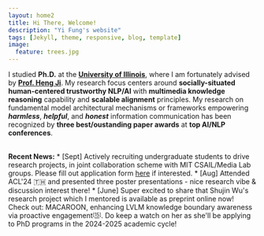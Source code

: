 ```yaml
---
layout: home2
title: Hi There, Welcome!
description: "Yi Fung's website"
tags: [Jekyll, theme, responsive, blog, template]
image:
  feature: trees.jpg
---
```


I studied <b>Ph.D.</b> at the <a href="https://cs.illinois.edu/" target="_blank"><b>University of Illinois</b></a>, where I am fortunately advised by <a href="https://blender.cs.illinois.edu/hengji.html" target="_blank"><b>Prof. Heng Ji</b></a>. My research focus centers around <b>socially-situated human-centered trustworthy NLP/AI</b> with <b>multimedia knowledge reasoning</b> capability and <b>scalable alignment</b> principles. My research on fundamental model architectural mechanisms or frameworks empowering <b><i>harmless</i></b>, <b><i>helpful</i></b>, and <i><b>honest</b></i> information communication has been recognized by <b>three best/oustanding paper awards</b> at <b>top AI/NLP conferences</b>.

<br>
<b>Recent News:</b>
* [Sept] Actively recruiting undergraduate students to drive research projects, in joint collaboration scheme with MIT CSAIL/Media Lab groups. Please fill out application form <a href="https://docs.google.com/forms/d/1K6t_SgCA-TdBSPRAwhP0XvVnbC_r7Cs7GGUk5pWh6aY/edit#:~:text=https%3A//forms.gle/TPyHKQ7g1BZePkvG8" target="_blank">here</a> if interested.
* [Aug] Attended ACL'24 🇹🇭 and presented three poster presentations - nice research vibe & discussion interest there!
* [June] Super excited to share that Shujin Wu's research project which I mentored is available as preprint online now! Check out: MACAROON, enhancing LVLM knowledge boundary awareness via proactive engagement<sup><sub>[<a href="https://arxiv.org/abs/2406.14137" target="_blank">15</a>]</sub></sup>. 
Do keep a watch on her as she'll be applying to PhD programs in the 2024-2025 academic cycle!


